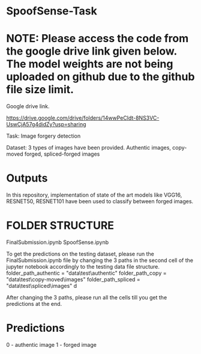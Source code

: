 # SpoofSense-Task

# NOTE: Please access the code from the google drive link given below. The model weights are not being uploaded on github due to the github file size limit. 
Google drive link.

https://drive.google.com/drive/folders/14wwPeCldt-8NS3VC-UswCjA57g4didZy?usp=sharing



Task: Image forgery detection

Dataset: 3 types of images have been provided. Authentic images, copy-moved forged, spliced-forged images

# Outputs

In this repository, implementation of state of the art models like VGG16, RESNET50, RESNET101 have been used to classify between forged images.

# FOLDER STRUCTURE
FinalSubmission.ipynb
SpoofSense.ipynb


To get the predictions on the testing dataset, please run the FinalSubmission.ipynb file by changing the 3 paths in the second cell of the jupyter notebook accordingly to the testing data file structure.
folder_path_authentic = "data\\test\\authentic"
folder_path_copy = "data\\test\\copy-moved\\images"
folder_path_spliced = "data\\test\\spliced\\images"
d

After changing the 3 paths, please run all the cells till you get the predictions at the end.

# Predictions 
0 - authentic image
1 - forged image 
